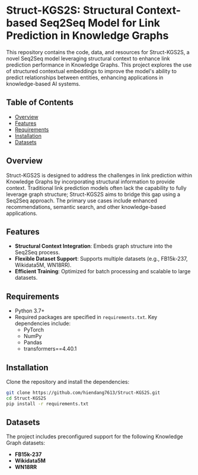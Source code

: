 

# Struct-KGS2S: Structural Context-based Seq2Seq Model for Link Prediction in Knowledge Graphs

This repository contains the code, data, and resources for Struct-KGS2S, a novel Seq2Seq model leveraging structural context to enhance link prediction performance in Knowledge Graphs. This project explores the use of structured contextual embeddings to improve the model's ability to predict relationships between entities, enhancing applications in knowledge-based AI systems.

## Table of Contents

- [Overview](#overview)
- [Features](#features)
- [Requirements](#requirements)
- [Installation](#installation)
- [Datasets](#datasets)


## Overview

Struct-KGS2S is designed to address the challenges in link prediction within Knowledge Graphs by incorporating structural information to provide context. Traditional link prediction models often lack the capability to fully leverage graph structure; Struct-KGS2S aims to bridge this gap using a Seq2Seq approach. The primary use cases include enhanced recommendations, semantic search, and other knowledge-based applications.

## Features

- **Structural Context Integration**: Embeds graph structure into the Seq2Seq process.
- **Flexible Dataset Support**: Supports multiple datasets (e.g., FB15k-237, Wikidata5M, WN18RR).
- **Efficient Training**: Optimized for batch processing and scalable to large datasets.

## Requirements

- Python 3.7+
- Required packages are specified in `requirements.txt`. Key dependencies include:
  - PyTorch
  - NumPy
  - Pandas
  - transformers==4.40.1

## Installation

Clone the repository and install the dependencies:

```bash
git clone https://github.com/hiendang7613/Struct-KGS2S.git
cd Struct-KGS2S
pip install -r requirements.txt
```

## Datasets

The project includes preconfigured support for the following Knowledge Graph datasets:
- **FB15k-237**
- **Wikidata5M**
- **WN18RR**

